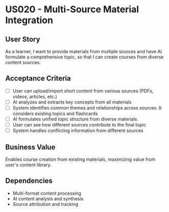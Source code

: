 # US020 - Multi-Source Material Integration

## User Story

As a learner, I want to provide materials from multiple sources and have AI formulate a comprehensive topic, so that I can create courses from diverse content sources.

## Acceptance Criteria

- [ ] User can upload/import short content from various sources (PDFs, videos, articles, etc.)
- [ ] AI analyzes and extracts key concepts from all materials
- [ ] System identifies common themes and relationships across sources. It considers existing topics and flashcards
- [ ] AI formulates unified topic structure from diverse materials
- [ ] User can see how different sources contribute to the final topic
- [ ] System handles conflicting information from different sources

## Business Value

Enables course creation from existing materials, maximizing value from user's content library.

## Dependencies

- Multi-format content processing
- AI content analysis and synthesis
- Source attribution and tracking
